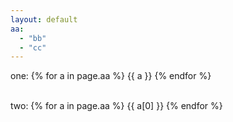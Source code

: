 ```yaml
---
layout: default
aa:
  - "bb"
  - "cc"
---
```


one:
{% for a in page.aa %}
{{ a }}
{% endfor %}

<br/>
two:
{% for a in page.aa %}
{{ a[0] }}
{% endfor %}

